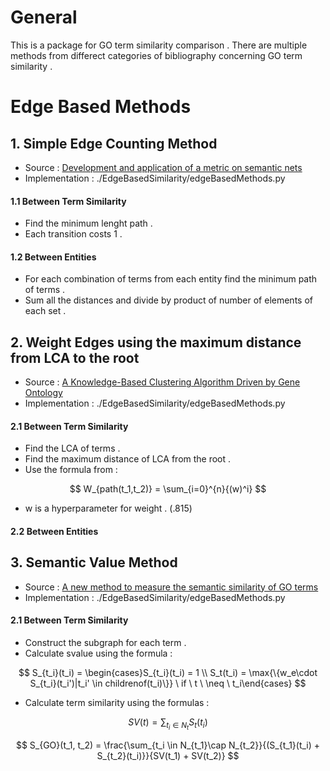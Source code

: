 # General

This is a package for GO term similarity comparison . There are multiple methods from differect categories of bibliography concerning GO term similarity .

# Edge Based Methods 

## 1. Simple Edge Counting Method 

- Source : [Development and application of a metric on semantic nets](https://ieeexplore.ieee.org/abstract/document/24528/)
- Implementation : ./EdgeBasedSimilarity/edgeBasedMethods.py

#### 1.1 Between Term Similarity

- Find the minimum lenght path .
- Each transition costs 1 .

#### 1.2 Between Entities

- For each combination of terms from each entity find the minimum path of terms .
- Sum all the distances and divide by product of number of elements of each set . 

## 2. Weight Edges using the maximum distance from LCA to the root

- Source : [A Knowledge-Based Clustering Algorithm Driven by
Gene Ontology](https://www.tandfonline.com/doi/abs/10.1081/BIP-200025659)
- Implementation : ./EdgeBasedSimilarity/edgeBasedMethods.py

#### 2.1 Between Term Similarity

- Find the LCA of terms .
- Find the maximum distance of LCA from the root .
- Use the formula from :

$$
W_{path(t_1,t_2)} = \sum_{i=0}^{n}{(w)^i}
$$

- w is a hyperparameter for weight . (.815)

#### 2.2 Between Entities

## 3. Semantic Value Method

- Source : [A new method to measure the semantic similarity of GO terms](https://academic.oup.com/bioinformatics/article/23/10/1274/197095)
- Implementation : ./EdgeBasedSimilarity/edgeBasedMethods.py

#### 2.1 Between Term Similarity

- Construct the subgraph for each term .
- Calculate svalue using the formula :
  
$$
S_{t_i}(t_i) = \begin{cases}S_{t_i}(t_i) = 1 \\ S_t(t_i) = \max{\{w_e\cdot S_{t_i}(t_i')|t_i' \in childrenof(t_i)\}} \ if \ t \ \neq \ t_i\end{cases}
$$

- Calculate term similarity using the formulas :

$$
SV(t) = \sum_{t_i \in N_t}{S_t(t_i)}
$$

$$
S_{GO}(t_1, t_2) = \frac{\sum_{t_i \in N_{t_1}\cap N_{t_2}}{(S_{t_1}(t_i) + S_{t_2}(t_i)}}{SV(t_1) + SV(t_2)}
$$
